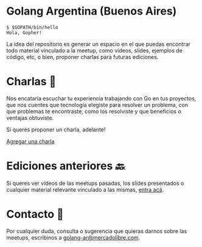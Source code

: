 # Golang Argentina (Buenos Aires)


	$ $GOPATH/bin/hello
	Hola, Gopher!


La idea del repositorio es generar un espacio en el que puedas encontrar todo material vinculado a la meetup, como vídeos, slides, ejemplos de código, etc, o bien, proponer charlas para futuras ediciones.


# Charlas 📢

Nos encataría escuchar tu experiencia trabajando con Go en tus proyectos, que nos cuentes que tecnología elegiste para resolver un problema, con que problemas te encontraste, como los resolviste y que beneficios o ventajas obtuviste.

Si querés proponer un charla, adelante!

[Agregar una charla](https://github.com/golang-argentina/meetup/issues/new)


# Ediciones anteriores 🔙

Si queres ver vídeos de las meetups pasadas, los slides presentados o cualquier material relevante vinculado a las mismas, [entra acá](https://github.com/golang-argentina/meetup/blob/master/history/README.md).


# Contacto 📝 

Por cualquier duda, consulta o sugerencia que quieras darnos sobre las meetups, escribinos a <golang-ar@mercadolibre.com>.

